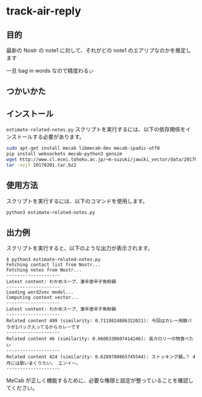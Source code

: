 # track-air-reply

## 目的

最新の Nostr の note1 に対して、それがどの note1 のエアリプなのかを推定します

一旦 bag in words なので精度わるぃ

## つかいかた

## インストール

`estimate-related-notes.py` スクリプトを実行するには、以下の依存関係をインストールする必要があります。

   ```bash
   sudo apt-get install mecab libmecab-dev mecab-ipadic-utf8
   pip install websockets mecab-python3 gensim
   wget http://www.cl.ecei.tohoku.ac.jp/~m-suzuki/jawiki_vector/data/20170201.tar.bz2
   tar -xvjf 20170201.tar.bz2
   ```

## 使用方法

スクリプトを実行するには、以下のコマンドを使用します。
```bash
python3 estimate-related-notes.py
```

## 出力例

スクリプトを実行すると、以下のような出力が表示されます。

```
$ python3 estimate-related-notes.py 
Fetching contact list from Nostr...
Fetching notes from Nostr...
--------------------
Latest content: わかめスープ、激辛唐辛子魚粉鍋
--------------------
Loading word2vec model...
Computing context vector...
--------------------
Latest content: わかめスープ、激辛唐辛子魚粉鍋
--------------------
Related content 499 (similarity: 0.7119824886322021): 今回はカレー用豚バラが1パック入ってるからカレーです
--------------------
Related content 46 (similarity: 0.6608330607414246): 高カロリーの物食べたい
--------------------
Related content 424 (similarity: 0.6289700865745544): ストッキング鍋…？ 4月には歌いまくりたい。 エンイー。 
--------------------
```

MeCab が正しく機能するために、必要な権限と設定が整っていることを確認してください。
